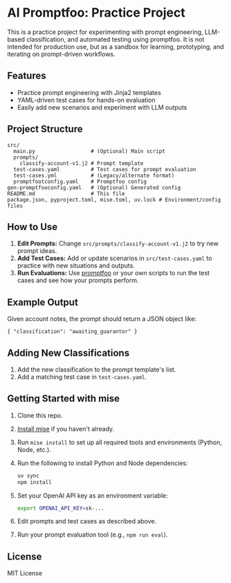
# AI Promptfoo: Practice Project

This is a practice project for experimenting with prompt engineering, LLM-based classification, and automated testing using promptfoo. It is not intended for production use, but as a sandbox for learning, prototyping, and iterating on prompt-driven workflows.


## Features

- Practice prompt engineering with Jinja2 templates
- YAML-driven test cases for hands-on evaluation
- Easily add new scenarios and experiment with LLM outputs


## Project Structure

```
src/
  main.py                  # (Optional) Main script
  prompts/
    classify-account-v1.j2 # Prompt template
  test-cases.yaml          # Test cases for prompt evaluation
  test-cases.yml           # (Legacy/alternate format)
  promptfootconfig.yaml    # Promptfoo config
gen-promptfooconfig.yaml   # (Optional) Generated config
README.md                  # This file
package.json, pyproject.toml, mise.toml, uv.lock # Environment/config files
```


## How to Use

1. **Edit Prompts:** Change `src/prompts/classify-account-v1.j2` to try new prompt ideas.
2. **Add Test Cases:** Add or update scenarios in `src/test-cases.yaml` to practice with new situations and outputs.
3. **Run Evaluations:** Use [promptfoo](https://github.com/promptfoo/promptfoo) or your own scripts to run the test cases and see how your prompts perform.


## Example Output

Given account notes, the prompt should return a JSON object like:

```
{ "classification": "awaiting_guarantor" }
```


## Adding New Classifications

1. Add the new classification to the prompt template's list.
2. Add a matching test case in `test-cases.yaml`.


## Getting Started with mise

1. Clone this repo.
2. [Install mise](https://mise.jdx.dev/) if you haven't already.
3. Run `mise install` to set up all required tools and environments (Python, Node, etc.).
4. Run the following to install Python and Node dependencies:

   ```sh
   uv sync
   npm install
   ```

5. Set your OpenAI API key as an environment variable:

   ```sh
   export OPENAI_API_KEY=sk-...
   ```

6. Edit prompts and test cases as described above.
7. Run your prompt evaluation tool (e.g., `npm run eval`).


## License

MIT License
